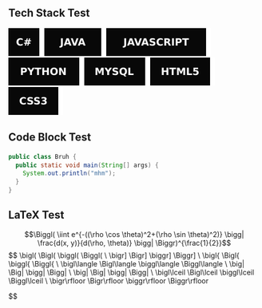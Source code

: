 ## Tech Stack Test
<img src="svg/cs.svg"><img src="svg/java.svg"><img src="svg/javascript.svg"><img src="svg/python.svg"><img src="svg/mysql.svg"><img src="svg/html5.svg"><img src="svg/css3.svg">

## Code Block Test
```Java
public class Bruh {
  public static void main(String[] args) {
    System.out.println("mhm");
  }
}
```

## LaTeX Test
$$\Biggl( \iint e^{-((\rho \cos \theta)^2+(\rho \sin \theta)^2)} \bigg| \frac{d(x, y)}{d(\rho, \theta)} \bigg| \Biggr)^{\frac{1}{2}}$$
$$
\bigl( \Bigl( \biggl( \Biggl( \\ 
\bigr] \Bigr] \biggr] \Biggr] \\
\bigl\{ \Bigl\{ \biggl\{ \Biggl\{ \\
\bigl\langle \Bigl\langle \biggl\langle \Biggl\langle \\
\big| \Big| \bigg| \Bigg| \\
\big\| \Big\| \bigg\| \Bigg\| \\
\bigl\lceil \Bigl\lceil \biggl\lceil \Biggl\lceil \\
\bigr\rfloor \Bigr\rfloor \biggr\rfloor \Biggr\rfloor


$$
